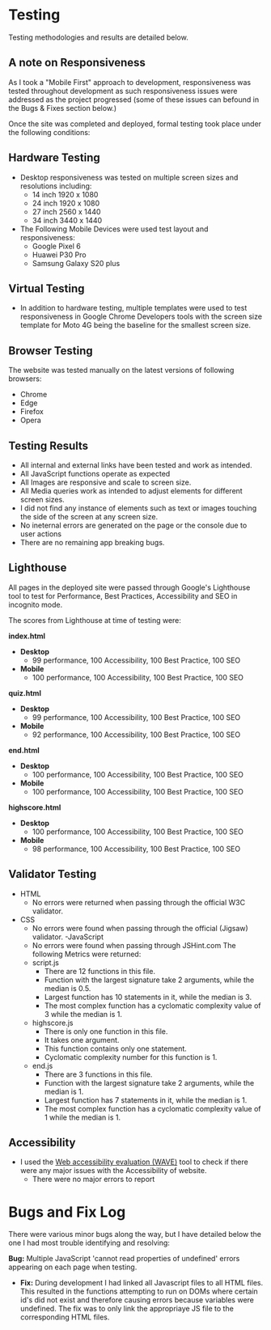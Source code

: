 # Testing 

Testing methodologies and results are detailed below.

## A note on Responsiveness

As I took a "Mobile First" approach to development, responsiveness was tested throughout development as such responsiveness issues were addressed as the project progressed (some of these issues can befound in the Bugs & Fixes section below.)

Once the site was completed and deployed, formal testing took place under the following conditions: 

## Hardware Testing 

- Desktop responsiveness was tested on multiple screen sizes and resolutions including:
    - 14 inch 1920 x 1080
    - 24 inch 1920 x 1080 
    - 27 inch 2560 x 1440
    - 34 inch 3440 x 1440
- The Following Mobile Devices were used test layout and responsiveness:
    - Google Pixel 6 
    - Huawei P30 Pro 
    - Samsung Galaxy S20 plus 

## Virtual Testing 

- In addition to hardware testing, multiple templates were used to test responsiveness in Google Chrome Developers tools with the screen size template for Moto 4G being the baseline for the smallest screen size. 

## Browser Testing 

The website was tested manually on the latest versions of following browsers: 

- Chrome 
- Edge 
- Firefox 
- Opera 



## Testing Results 
- All internal and external links have been tested and work as intended.
- All JavaScript functions operate as expected 
- All Images are responsive and scale to screen size. 
- All Media queries work as intended to adjust elements for different screen sizes.
- I did not find any instance of elements such as text or images touching the side of the screen at any screen size.
- No ineternal errors are generated on the page or the console due to user actions
- There are no remaining app breaking bugs.

## Lighthouse 

All pages in the deployed site were passed through Google's Lighthouse tool to test for Performance, Best Practices, Accessibility and SEO in incognito mode. 

The scores from Lighthouse at time of testing were:

**index.html**
- **Desktop**
    - 99 performance, 100 Accessibility, 100 Best Practice, 100 SEO 
- **Mobile**
    - 100 performance, 100 Accessibility, 100 Best Practice, 100 SEO 

**quiz.html**
- **Desktop**
    - 99 performance, 100 Accessibility, 100 Best Practice, 100 SEO 
- **Mobile**
   -  92 performance, 100 Accessibility, 100 Best Practice, 100 SEO 

**end.html**
- **Desktop**
   - 100 performance, 100 Accessibility, 100 Best Practice, 100 SEO 
- **Mobile**
   - 100 performance, 100 Accessibility, 100 Best Practice, 100 SEO 

**highscore.html**
- **Desktop**
   - 100 performance, 100 Accessibility, 100 Best Practice, 100 SEO 
- **Mobile**
   - 98 performance, 100 Accessibility, 100 Best Practice, 100 SEO 


## Validator Testing 

- HTML 
    - No errors were returned when passing through the official W3C validator.
- CSS
    - No errors were found when passing through the official (Jigsaw) validator.
-JavaScript
    - No errors were found when passing through JSHint.com
The following Metrics were returned:
    - script.js 
        - There are 12 functions in this file.
        - Function with the largest signature take 2 arguments, while the median is 0.5.
        - Largest function has 10 statements in it, while the median is 3.
        - The most complex function has a cyclomatic complexity value of 3 while the median is 1.
    - highscore.js 
        - There is only one function in this file. 
        - It takes one argument.
        - This function contains only one statement.
        - Cyclomatic complexity number for this function is 1.
    - end.js
        - There are 3 functions in this file.
        - Function with the largest signature take 2 arguments, while the median is 1.
        - Largest function has 7 statements in it, while the median is 1.
        - The most complex function has a cyclomatic complexity value of 1 while the median is 1.
    
    

## Accessibility 

- I used the [Web accessibility evaluation (WAVE)](https://wave.webaim.org/) tool to check if there were any major issues with the Accessibility of website.
    - There were no major errors to report

# Bugs and Fix Log 

There were various minor bugs along the way, but I have detailed below the one I had most trouble identifying and resolving: 

**Bug:** Multiple JavaScript 'cannot read properties of undefined' errors appearing on each page when testing. 

- **Fix:** During development I had linked all Javascript files to all HTML files. This resulted in the functions attempting to run on DOMs where certain id's did not exist and therefore causing errors because variables were undefined. 
The fix was to only link the appropriaye JS file to the corresponding HTML files. 



